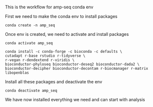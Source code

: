 This is the workflow for amp-seq conda env

First we need to make the conda env to install packages

```
conda create -n amp_seq
```

Once env is created, we need to activate and install packages
```
conda activate amp_seq

conda install -c conda-forge -c bioconda -c defaults \
cutadapt r-base rstudio r-tidyverse \
r-vegan r-dendextend r-viridis \
bioconductor-phyloseq bioconductor-deseq2 bioconductor-dada2 \
bioconductor-decipher bioconductor-decontam r-biocmanager r-matrix libopenblas
```

Install all these packages and deactivate the env
```
conda deactivate amp_seq
```

We have now installed everything we need and can start with analysis
